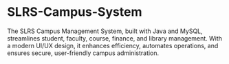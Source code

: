 # SLRS-Campus-System
The SLRS Campus Management System, built with Java and MySQL, streamlines student, faculty, course, finance, and library management. With a modern UI/UX design, it enhances efficiency, automates operations, and ensures secure, user-friendly campus administration.

